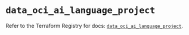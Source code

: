 # `data_oci_ai_language_project`

Refer to the Terraform Registry for docs: [`data_oci_ai_language_project`](https://registry.terraform.io/providers/oracle/oci/6.37.0/docs/data-sources/ai_language_project).
